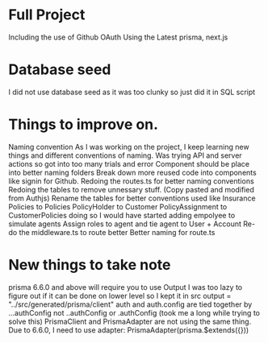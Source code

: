 # Full Project
Including the use of Github OAuth
Using the Latest prisma, next.js
# Database seed
I did not use database seed as it was too clunky so just did it in SQL script
# Things to improve on.
Naming convention
As I was working on the project, I keep learning new things and different conventions of naming.
Was trying API and server actions so got into too many trials and error
Component should be place into better naming folders
Break down more reused code into components like signin for Github.
Redoing the routes.ts for better naming conventions
Redoing the tables to remove unnessary stuff. (Copy pasted and modified from Authjs)
Rename the tables for better conventions used like Insurance Policies to Policies
PolicyHolder to Customer
PolicyAssignment to CustomerPolicies
doing so I would have started adding empolyee
to simulate agents
Assign roles to agent and tie agent to User + Account
Re-do the middleware.ts to route better
Better naming for route.ts
# New things to take note
prisma 6.6.0 and above will require you to use Output
I was too lazy to figure out if it can be done on lower level so I kept it in src
output = "../src/generated/prisma/client"
auth and auth.config are tied together by ...authConfig not ..authConfig or .authConfig (took me a long while trying to solve this)
PrismaClient and PrismaAdapter are not using the same thing.
Due to 6.6.0, I need to use adapter: PrismaAdapter(prisma.$extends({}))






